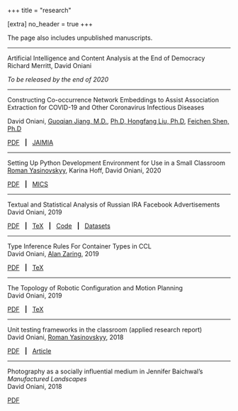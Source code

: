 +++
title = "research"

[extra]
no_header = true
+++

The page also includes unpublished manuscripts.

---

Artificial Intelligence and Content Analysis at the End of Democracy  
Richard Merritt, David Oniani

_To be released by the end of 2020_

---

Constructing Co-occurrence Network Embeddings to Assist Association Extraction
for COVID-19 and Other Coronavirus Infectious Diseases

David Oniani,
[Guoqian Jiang, M.D.][guoqian_jiang],
[Ph.D, Hongfang Liu, Ph.D][hongfang_liu],
[Feichen Shen, Ph.D][feichen_shen]

[PDF](co-occurence-network-embeddings.pdf)
&nbsp; **|** &nbsp;
[JAIMIA](https://academic.oup.com/jamia/advance-article/doi/10.1093/jamia/ocaa117/5847598)

---

Setting Up Python Development Environment for Use in a Small Classroom  
[Roman Yasinovskyy][roman_yasinovskyy], Karina Hoff, David Oniani, 2020

[PDF](mics2020-paper.pdf)
&nbsp; **|** &nbsp;
[MICS](http://www.micsymposium.org/mics_2020_Proceedings/MICS_2020_Proceedings.htm)

---

Textual and Statistical Analysis of Russian IRA Facebook Advertisements  
David Oniani, 2019

[PDF](ira-analysis.pdf)
&nbsp; **|** &nbsp;
[TeX](https://github.com/oniani/ira-analysis/tree/master/paper)
&nbsp; **|** &nbsp;
[Code](https://github.com/oniani/ira-analysis)
&nbsp; **|** &nbsp;
[Datasets](https://www.davidoniani.com/datasets#russian-internet-research-agency-ira-facebook-advertisements-datasets)

---

Type Inference Rules For Container Types in CCL  
David Oniani, [Alan Zaring][alan_zaring], 2019

[PDF](ccl-rules.pdf)
&nbsp; **|** &nbsp;
[TeX](https://github.com/oniani/ccl-container-types/tree/master/paper)

---

The Topology of Robotic Configuration and Motion Planning  
David Oniani, 2019

[PDF](agv-paper.pdf)
&nbsp; **|** &nbsp;
[TeX](https://github.com/oniani/ugmath/tree/master/Topology/agv-paper)

---

Unit testing frameworks in the classroom (applied research report)  
David Oniani, [Roman Yasinovskyy][roman_yasinovskyy], 2018

[PDF](summer-2018-research-report.pdf)
&nbsp; **|** &nbsp;
[Article](https://www.luther.edu/headlines/?story_id=819818)

---

Photography as a socially influential medium in Jennifer Baichwal’s _Manufactured Landscapes_  
David Oniani, 2018

[PDF](baichwal-manufactured-landscapes.pdf)

[alan_zaring]: https://www.luther.edu/computer-science/faculty/
[feichen_shen]: https://www.mayo.edu/research/faculty/shen-feichen-ph-d/bio-20238745
[guoqian_jiang]: https://www.mayo.edu/research/faculty/jiang-guoqian-m-d-ph-d/bio-00093912
[hongfang_liu]: https://www.mayo.edu/research/faculty/liu-hongfang-ph-d/bio-00055092
[roman_yasinovskyy]: https://www.luther.edu/computer-science/faculty/
